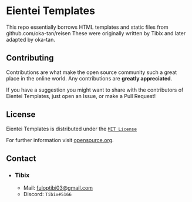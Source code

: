 # Eientei Templates

This repo essentially borrows HTML templates and static files from github.com/oka-tan/reisen
These were originally written by Tibix and later adapted by oka-tan.

## Contributing

Contributions are what make the open source community such a great place in the online world. Any contributions are **greatly appreciated**.

If you have a suggestion you might want to share with the contributors of Eientei Templates, just open an Issue, or make a Pull Request!

## License

Eientei Templates is distributed under the [`MIT License`](https://github.com/bibanon/eientei/blob/main/LICENSE)

For further information visit [opensource.org](https://opensource.org/licenses/MIT).

## Contact

* ### Tibix
    - Mail: fuloptibi03@gmail.com
    - Discord: `Tibix#5166`

